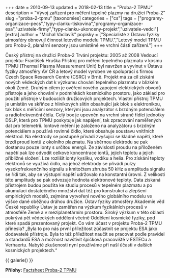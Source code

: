 +++
date = 2010-09-13
updated = 2018-02-13
title = "Proba-2 TPMU"
description = "Vývoj zařízení pro měření tepelné plazmy na družici Proba-2"
slug ="proba-2-tpmu"
[taxonomies]
categories = ["cs"]
tags = ["programy-organizace-pecs","typy-clanku-tiskovina","programy-organizace-esa","uzivatele-firmy","typy-clanku-ukonceny-projekt","uzivatele-vedci"]
[extra]
author = "Michal Václavík"
popisky = ["Specialisté z Ústavu fyziky atmosféry obnovují činnost letového modelu TPMU.","Letový model TPMU pro Probu-2, planární senzory jsou umístěné ve vrchní části zařízení."]
+++

Český přístroj na družici Proba-2 Trvání projektu: 2005 až 2008 Vedoucí projektu: František Hruška Přístroj pro měření tepelného plazmatu v kosmu TPMU (Thermal Plasma Measurement Unit) byl navržen a vyvinut v Ústavu fyziky atmosféry AV ČR a letový model vyroben ve spolupráci s firmou Czech Space Research Centre (CSRC) v Brně. Projekt má za cíl získání nových vědeckých dat k výzkumu chování tepelného plazmatu v blízkém okolí Země. Druhým cílem je ověření nového zapojení elektrických obvodů přístroje a jeho chování v podmínkách kosmického prostoru, jako základ pro použití přístroje v budoucích družicových projektech. Vlastní přístroj TPMU je umístěn ve skříňce z hliníkových slitin obsahující jak blok s elektronikou, tak blok s měřicími senzory, kterými jsou analyzátor s brzdným potenciálem a radiofrekvenční čidla. Celý box je upevněn na vrchní straně řídící jednotky DSLP, která pro TPMU poskytuje jak napájení, tak zpracování naměřených dat pro telemetrii. Iontové měření je založeno na analyzátoru s brzdným potenciálem a používá rovinné čidlo, které obsahuje soustavu vnitřních elektrod. Na elektrody se postupně přivádí zvyšující se kladné napětí, které brzdí proud iontů z okolního plazmatu. Na sběrnou elektrodu se pak dostanou pouze ionty s určitou energií. Ze závislosti proudu na přiloženém napětí pak lze odvodit celkové koncentrace iontů, jejich teplotu a jejich přibližné složení. Lze rozlišit ionty kyslíku, vodíku a helia. Pro získání teploty elektronů se využívá čidlo, na jehož elektrody se přivádí pulzy vysokofrekvenčního signálu s kmitočtem zhruba 50 kHz a amplituda signálu se řídí tak, aby se výstupní napětí udržovalo na konstantní úrovni. Z velikosti této amplitudy se pak odvozuje hodnota elektronové teploty. Data získaná přístrojem budou použita ke studiu procesů v tepelném plazmatu a po akumulaci dostatečného množství dat též pro konstrukci a zlepšení empirických modelů, zejména vytvoření nového globálního modelu ve výšce dané oběžnou dráhou družice. Ústav fyziky atmosféry Akademie věd České republiky Ústav je zaměřen na výzkum fyzikálních procesů v atmosféře Země a v meziplanetárním prostoru. Široký výzkum v této oblasti pokrývá pět vědeckých oddělení včetně Oddělení kosmické fyziky, pod které spadá prezentovaný projekt. Co vám účast v projektu Proba-2 TPMU přinesla? „Byla to pro nás první příležitost zúčastnit se projektu ESA jako dodavatelé přístroje. Byla to též příležitost naučit se pracovat podle pravidel a standardů ESA a možnost navštívit špičková pracoviště v ESTECu a Verhaertu. Nabyté zkušenosti nyní používáme při naší účasti v dalších kosmických projektech.“

{{ galerie() }}

**Přílohy:**
[Factsheet Proba-2 TPMU]

[Factsheet Proba-2 TPMU]: csofactsheets-proba2tpmu-web.pdf
